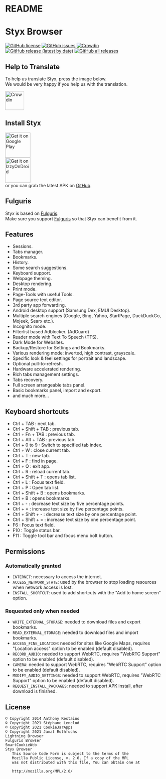 README
======

# Styx Browser

[![GitHub license](https://img.shields.io/github/license/jamal2362/Styx)](https://github.com/jamal2362/Styx/blob/main/LICENSE) [![GitHub issues](https://img.shields.io/github/issues/jamal2362/Styx)](https://github.com/jamal2362/Styx/issues) [![Crowdin](https://badges.crowdin.net/styx-browser/localized.svg)](https://crowdin.com/project/styx-browser) [![GitHub release (latest by date)](https://img.shields.io/github/v/release/jamal2362/Styx)](https://github.com/jamal2362/Styx/releases) [![GitHub all releases](https://img.shields.io/github/downloads/jamal2362/Styx/total)](https://github.com/jamal2362/Styx/releases)


## Help to Translate
To help us translate Styx, press the image below.  
We would be very happy if you help us with the translation.

[<img src="https://user-images.githubusercontent.com/15986930/117266967-12c12380-ae56-11eb-8ae0-d7914c402e74.png" alt="Crowdin" height="60">](https://crowdin.com/project/styx-browser)  

## Install Styx
[<img src="https://abload.de/img/en_badge_web_genericbyjff.png" alt="Get it on Google Play" height="80">](https://play.google.com/store/apps/details?id=com.jamal2367.styx)  
[<img src="https://abload.de/img/izzyondroidkek5i.png" alt="Get it on IzzyOnDroid" height="80">](https://android.izzysoft.de/repo/apk/com.jamal2367.styx)  
or you can grab the latest APK on [GitHub](https://github.com/jamal2362/Styx/releases).  

## Fulguris
Styx is based on [Fulguris](https://github.com/Slion/Fulguris).  
Make sure you support [Fulguris](https://github.com/Slion/Fulguris) so that Styx can benefit from it.

## Features
* Sessions.
* Tabs manager.
* Bookmarks.
* History.
* Some search suggestions.
* Keyboard support.
* Webpage theming.
* Desktop rendering.
* Print mode.
* Page-Tools with useful Tools.
* Page source text editor.
* 3rd party app forwarding.
* Android desktop support (Samsung Dex, EMUI Desktop). 
* Multiple search engines (Google, Bing, Yahoo, StartPage, DuckDuckGo, Mojeek, Searx etc.).
* Incognito mode.
* Filterlist based Adblocker. (AdGuard)
* Reader mode with Text To Speech (TTS).
* Dark Mode for Websites.
* Backup/Restore for Settings and Bookmarks.
* Various rendering mode: inverted, high contrast, grayscale.
* Specific look & feel settings for portrait and landscape.
* Optional pull-to-refresh.
* Hardware accelerated rendering.
* Rich tabs management settings.
* Tabs recovery.
* Full screen arrangeable tabs panel.
* Basic bookmarks panel, import and export.
* and much more...


## Keyboard shortcuts
* Ctrl + TAB : next tab.
* Ctrl + Shift + TAB : previous tab.
* Ctrl + Fn + TAB : previous tab.
* Ctrl + Alt + TAB : previous tab.
* Ctrl + 0 to 9 : Switch to specified tab index.
* Ctrl + W : close current tab.
* Ctrl + T : new tab.
* Ctrl + F : find in page.
* Ctrl + Q : exit app.
* Ctrl + R : reload current tab.
* Ctrl + Shift + T : opens tab list.
* Ctrl + L : Focus text field.
* Ctrl + P : Open tab list.
* Ctrl + Shift + B : opens bookmarks.
* Ctrl + B : opens bookmarks.
* Ctrl + - : decrease text size by five percentage points.
* Ctrl + = : increase text size by five percentage points.
* Ctrl + Shift + - : decrease text size by one percentage point.
* Ctrl + Shift + = : increase text size by one percentage point.
* F6 : Focus text field.
* F10 : Toggle status bar.
* F11 : Toggle tool bar and focus menu bolt button.


## Permissions
### Automatically granted
* `INTERNET`: necessary to access the internet.
* `ACCESS_NETWORK_STATE`: used by the browser to stop loading resources when network access is lost.
* `INSTALL_SHORTCUT`: used to add shortcuts with the "Add to home screen" option.

### Requested only when needed
* `WRITE_EXTERNAL_STORAGE`: needed to download files and export bookmarks.
* `READ_EXTERNAL_STORAGE`: needed to download files and import bookmarks.
* `ACCESS_FINE_LOCATION`: needed for sites like Google Maps, requires "Location access" option to be enabled (default disabled).
* `RECORD_AUDIO`: needed to support WebRTC, requires "WebRTC Support" option to be enabled (default disabled).
* `CAMERA`: needed to support WebRTC, requires "WebRTC Support" option to be enabled (default disabled).
* `MODIFY_AUDIO_SETTINGS`: needed to support WebRTC, requires "WebRTC Support" option to be enabled (default disabled).
* `REQUEST_INSTALL_PACKAGES`: needed to support APK install, after download is finished.

## License
```
© Copyright 2014 Anthony Restaino
© Copyright 2021 Stéphane Lenclud
© Copyright 2021 CookieJarApps
© Copyright 2021 Jamal Rothfuchs
Lightning Browser
Fulguris Browser
SmartCookieWeb
Styx Browser
   This Source Code Form is subject to the terms of the 
   Mozilla Public License, v. 2.0. If a copy of the MPL 
   was not distributed with this file, You can obtain one at 
   
   http://mozilla.org/MPL/2.0/
```
